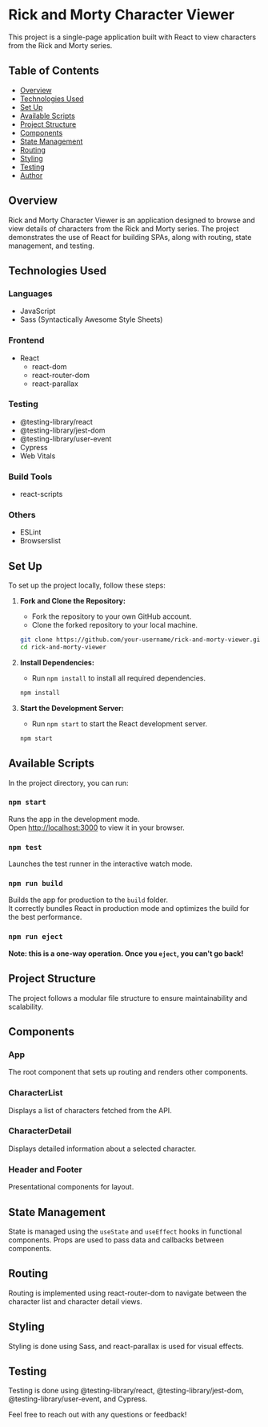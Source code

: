 
# Rick and Morty Character Viewer

This project is a single-page application built with React to view characters from the Rick and Morty series.

## Table of Contents

- [Overview](#overview)
- [Technologies Used](#technologies-used)
- [Set Up](#set-up)
- [Available Scripts](#available-scripts)
- [Project Structure](#project-structure)
- [Components](#components)
- [State Management](#state-management)
- [Routing](#routing)
- [Styling](#styling)
- [Testing](#testing)
- [Author](#author)

## Overview

Rick and Morty Character Viewer is an application designed to browse and view details of characters from the Rick and Morty series. The project demonstrates the use of React for building SPAs, along with routing, state management, and testing.

## Technologies Used

### Languages
- JavaScript
- Sass (Syntactically Awesome Style Sheets)

### Frontend
- React
  - react-dom
  - react-router-dom
  - react-parallax

### Testing
- @testing-library/react
- @testing-library/jest-dom
- @testing-library/user-event
- Cypress
- Web Vitals

### Build Tools
- react-scripts

### Others
- ESLint
- Browserslist

## Set Up

To set up the project locally, follow these steps:

1. **Fork and Clone the Repository:**
   - Fork the repository to your own GitHub account.
   - Clone the forked repository to your local machine.

   ```bash
   git clone https://github.com/your-username/rick-and-morty-viewer.git
   cd rick-and-morty-viewer
   ```

2. **Install Dependencies:**
   - Run `npm install` to install all required dependencies.

   ```bash
   npm install
   ```

3. **Start the Development Server:**
   - Run `npm start` to start the React development server.

   ```bash
   npm start
   ```

## Available Scripts

In the project directory, you can run:

### `npm start`

Runs the app in the development mode.  
Open [http://localhost:3000](http://localhost:3000) to view it in your browser.

### `npm test`

Launches the test runner in the interactive watch mode.

### `npm run build`

Builds the app for production to the `build` folder.  
It correctly bundles React in production mode and optimizes the build for the best performance.

### `npm run eject`

**Note: this is a one-way operation. Once you `eject`, you can't go back!**

## Project Structure

The project follows a modular file structure to ensure maintainability and scalability.

## Components

### App
The root component that sets up routing and renders other components.

### CharacterList
Displays a list of characters fetched from the API.

### CharacterDetail
Displays detailed information about a selected character.

### Header and Footer
Presentational components for layout.

## State Management

State is managed using the `useState` and `useEffect` hooks in functional components. Props are used to pass data and callbacks between components.

## Routing

Routing is implemented using react-router-dom to navigate between the character list and character detail views.

## Styling

Styling is done using Sass, and react-parallax is used for visual effects.

## Testing

Testing is done using @testing-library/react, @testing-library/jest-dom, @testing-library/user-event, and Cypress.

Feel free to reach out with any questions or feedback!
